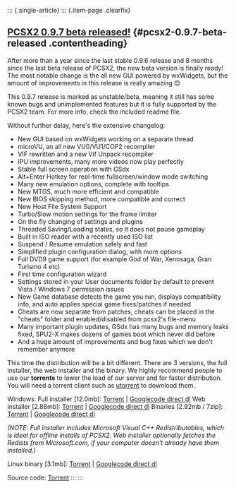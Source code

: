 ::: {.single-article}
::: {.item-page .clearfix}
## [PCSX2 0.9.7 beta released!](/109-pcsx2-0-9-7-beta-released.html) {#pcsx2-0.9.7-beta-released .contentheading}

After more than a year since the last stable 0.9.6 release and 8 months
since the last beta release of PCSX2, the new beta version is finally
ready!
The most notable change is the all new GUI powered by wxWidgets, but the
amount of improvements in this release is really amazing
😊

This 0.9.7 release is marked as unstable/beta, meaning it still has some
known bugs and unimplemented features but it is fully supported by the
PCSX2 team. For more info, check the included readme file.

Without further delay, here's the extensive changelog:

-   New GUI based on wxWidgets working on a separate thread
-   microVU, an all new VU0/VU1/COP2 recompiler
-   VIF rewritten and a new Vif Unpack recompiler
-   IPU improvements, many more videos now play perfectly
-   Stable full screen operation with GSdx
-   Alt+Enter Hotkey for real-time fullscreen/window mode switching
-   Many new emulation options, complete with tooltips
-   New MTGS, much more efficient and compatible
-   New BIOS skipping method, more compatible and correct
-   New Host File System Support
-   Turbo/Slow motion settings for the frame limiter
-   On the fly changing of settings and plugins
-   Threaded Saving/Loading states, so it does not pause gameplay
-   Built in ISO reader with a recently used ISO list
-   Suspend / Resume emulation safely and fast
-   Simplified plugin configuration dialog, with more options
-   Full DVD9 game support (for example God of War, Xenosaga, Gran
    Turismo 4 etc)
-   First time configuration wizard
-   Settings stored in your User documents folder by default to prevent
    Vista / Windows 7 permission issues
-   New Game database detects the game you run, displays compatibility
    info, and auto applies special game fixes/patches if needed
-   Cheats are now separate from patches, cheats can be placed in the
    "cheats" folder and enabled/disabled from pcsx2's file-menu
-   Many important plugin updates, GSdx has many bugs and memory leaks
    fixed, SPU2-X makes dozens of games boot which never did before
-   And a huge amount of improvements and bug fixes which we don't
    remember anymore



This time the distribution will be a bit different. There are 3
versions, the full installer, the web installer and the binary. We
highly recommend people to use our **torrents** to lower the load of our
server and for faster distribution. You will need a torrent client such
as [utorrent](http://www.utorrent.com) to download them.

Windows:
Full installer [12.0mb]:
[Torrent](http://forums.pcsx2.net/attachment.php?aid=23849) |
[Googlecode direct
dl](http://pcsx2.googlecode.com/files/pcsx2-r3113-setup.exe)
Web installer [2.88mb]:
[Torrent](http://forums.pcsx2.net/attachment.php?aid=23850) |
[Googlecode direct
dl](http://pcsx2.googlecode.com/files/pcsx2-r3113-websetup.exe)
Binaries [2.92mb / 7zip]:
[Torrent](http://forums.pcsx2.net/attachment.php?aid=23851) |
[Googlecode direct
dl](http://pcsx2.googlecode.com/files/PCSX2_0.9.7_%28r3113%29_Binaries.7z)

*(NOTE: Full installer includes Microsoft Visual C++ Redistributables,
which is ideal for offline installs of PCSX2. Web installer optionally
fetches the Redists from Microsoft.com, if your computer doesn't
already have them installed.)*

Linux binary [3.1mb]:
[Torrent](http://forums.pcsx2.net/attachment.php?aid=23855) |
[Googlecode direct
dl](http://pcsx2.googlecode.com/files/pcsx2-r3119-linux-bin.tar.gz)

Source code: [Torrent](http://forums.pcsx2.net/attachment.php?aid=23852)
:::
:::
